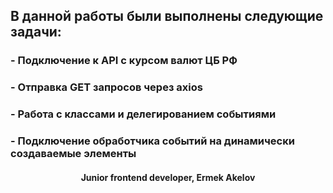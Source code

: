 <h2>В данной работы были выполнены следующие задачи:</h2>
<h3>- Подключение к API с курсом валют ЦБ РФ</h3>
<h3>- Отправка GET запросов через axios</h3>
<h3>- Работа с классами и делегированием событиями</h3>
<h3>- Подключение обработчика событий на динамически создаваемые элементы</h3>

<h4 align="center">Junior frontend developer, Ermek Akelov</h4>

